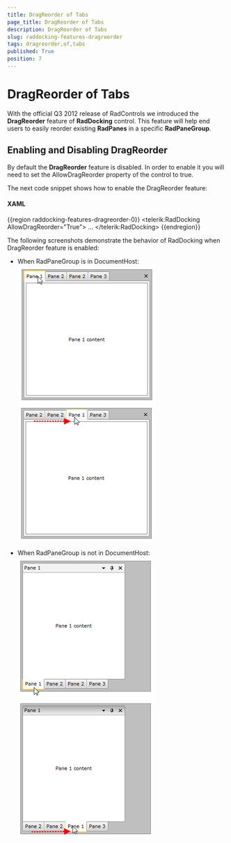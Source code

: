 ```yaml
---
title: DragReorder of Tabs
page_title: DragReorder of Tabs
description: DragReorder of Tabs
slug: raddocking-features-dragreorder
tags: dragreorder,of,tabs
published: True
position: 7
---
```


# DragReorder of Tabs



With the official Q3 2012 release of RadControls we introduced the __DragReorder__ feature of __RadDocking__ control. This feature will help end users to easily reorder existing __RadPanes__ in a specific __RadPaneGroup__.

## Enabling and Disabling DragReorder

By default the __DragReorder__ feature is disabled. In order to enable it you will need to set the AllowDragReorder property of the control to true.

The next code snippet shows how to enable the DragReorder feature:



#### __XAML__

{{region raddocking-features-dragreorder-0}}
	<telerik:RadDocking AllowDragReorder="True">
	    ...
	</telerik:RadDocking>
	{{endregion}}



The following screenshots demonstrate the behavior of RadDocking when DragReorder feature is enabled:

* When RadPaneGroup is in DocumentHost:![raddocking-features-dragreorder-1](images/raddocking-features-dragreorder-1.png)![raddocking-features-dragreorder-2](images/raddocking-features-dragreorder-2.png)

* When RadPaneGroup is not in DocumentHost:![raddocking-features-dragreorder-3](images/raddocking-features-dragreorder-3.png)![raddocking-features-dragreorder-4](images/raddocking-features-dragreorder-4.png)
